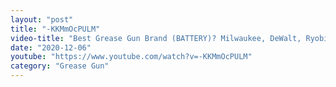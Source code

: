 ```yaml
---
layout: "post"
title: "-KKMmOcPULM"
video-title: "Best Grease Gun Brand (BATTERY)? Milwaukee, DeWalt, Ryobi, Ingersol Rand, Performance Tool"
date: "2020-12-06"
youtube: "https://www.youtube.com/watch?v=-KKMmOcPULM"
category: "Grease Gun"
---
```

<div class="space-y-1"></div>